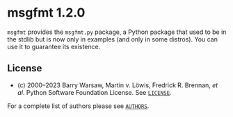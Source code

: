 # msgfmt 1.2.0

`msgfmt` provides the `msgfmt.py` package, a Python package that used to be in the stdlib but is now only in examples (and only in some distros). You can use it to guarantee its existence.

## License

* (c) 2000–2023 Barry Warsaw, Martin v. Löwis, Fredrick R. Brennan, _et al_. Python Software Foundation License. See [`LICENSE`](LICENSE).

For a complete list of authors please see [`AUTHORS`](AUTHORS).
